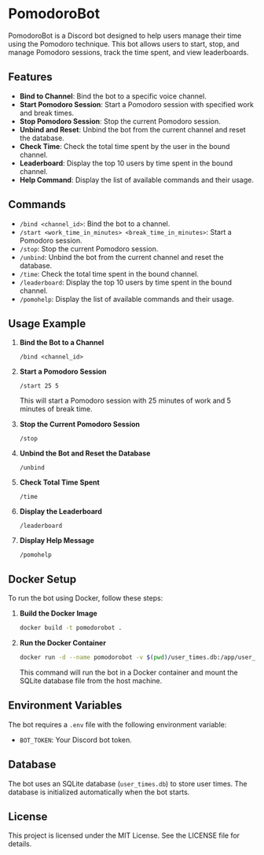 # PomodoroBot

PomodoroBot is a Discord bot designed to help users manage their time using the Pomodoro technique. This bot allows users to start, stop, and manage Pomodoro sessions, track the time spent, and view leaderboards.

## Features

- **Bind to Channel**: Bind the bot to a specific voice channel.
- **Start Pomodoro Session**: Start a Pomodoro session with specified work and break times.
- **Stop Pomodoro Session**: Stop the current Pomodoro session.
- **Unbind and Reset**: Unbind the bot from the current channel and reset the database.
- **Check Time**: Check the total time spent by the user in the bound channel.
- **Leaderboard**: Display the top 10 users by time spent in the bound channel.
- **Help Command**: Display the list of available commands and their usage.

## Commands

- `/bind <channel_id>`: Bind the bot to a channel.
- `/start <work_time_in_minutes> <break_time_in_minutes>`: Start a Pomodoro session.
- `/stop`: Stop the current Pomodoro session.
- `/unbind`: Unbind the bot from the current channel and reset the database.
- `/time`: Check the total time spent in the bound channel.
- `/leaderboard`: Display the top 10 users by time spent in the bound channel.
- `/pomohelp`: Display the list of available commands and their usage.

## Usage Example

1. **Bind the Bot to a Channel**

    ```plaintext
    /bind <channel_id>
    ```

2. **Start a Pomodoro Session**

    ```plaintext
    /start 25 5
    ```

    This will start a Pomodoro session with 25 minutes of work and 5 minutes of break time.

3. **Stop the Current Pomodoro Session**

    ```plaintext
    /stop
    ```

4. **Unbind the Bot and Reset the Database**

    ```plaintext
    /unbind
    ```

5. **Check Total Time Spent**

    ```plaintext
    /time
    ```

6. **Display the Leaderboard**

    ```plaintext
    /leaderboard
    ```

7. **Display Help Message**

    ```plaintext
    /pomohelp
    ```

## Docker Setup

To run the bot using Docker, follow these steps:

1. **Build the Docker Image**

    ```bash
    docker build -t pomodorobot .
    ```

2. **Run the Docker Container**

    ```bash
    docker run -d --name pomodorobot -v $(pwd)/user_times.db:/app/user_times.db --env-file .env pomodorobot
    ```

    This command will run the bot in a Docker container and mount the SQLite database file from the host machine.

## Environment Variables

The bot requires a `.env` file with the following environment variable:

- `BOT_TOKEN`: Your Discord bot token.

## Database

The bot uses an SQLite database (`user_times.db`) to store user times. The database is initialized automatically when the bot starts.

## License

This project is licensed under the MIT License. See the LICENSE file for details.
